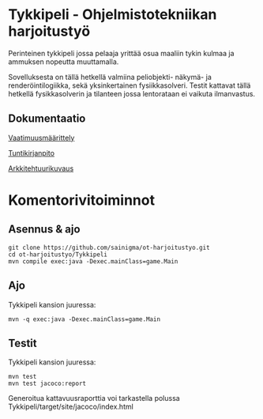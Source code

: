 # Tykkipeli - Ohjelmistotekniikan harjoitustyö

Perinteinen tykkipeli jossa pelaaja yrittää osua maaliin tykin kulmaa ja ammuksen nopeutta muuttamalla.

Sovelluksesta on tällä hetkellä valmiina peliobjekti- näkymä- ja renderöintilogiikka, sekä yksinkertainen fysiikkasolveri. Testit kattavat tällä hetkellä fysikkasolverin ja tilanteen jossa lentorataan ei vaikuta ilmanvastus.

## Dokumentaatio

[Vaatimuusmäärittely](/dokumentaatio/vaatimusmaarittely.md)

[Tuntikirjanpito](/dokumentaatio/tuntikirjanpito.md)

[Arkkitehtuurikuvaus](/dokumentaatio/arkkitehtuuri.md)

# Komentorivitoiminnot

## Asennus & ajo

    git clone https://github.com/sainigma/ot-harjoitustyo.git
    cd ot-harjoitustyo/Tykkipeli
    mvn compile exec:java -Dexec.mainClass=game.Main

## Ajo

Tykkipeli kansion juuressa:

    mvn -q exec:java -Dexec.mainClass=game.Main

## Testit

Tykkipeli kansion juuressa:

    mvn test
    mvn test jacoco:report

Generoitua kattavuusraporttia voi tarkastella polussa Tykkipeli/target/site/jacoco/index.html